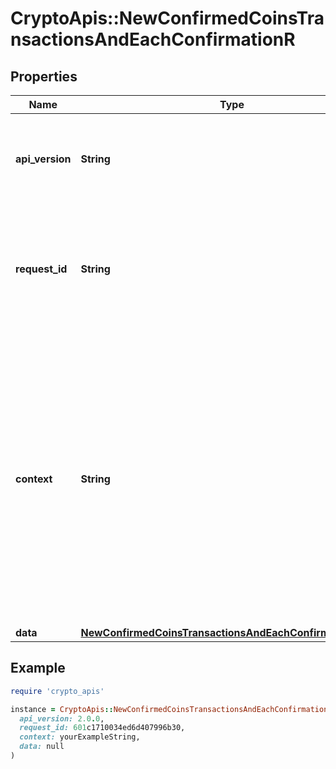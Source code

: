 # CryptoApis::NewConfirmedCoinsTransactionsAndEachConfirmationR

## Properties

| Name | Type | Description | Notes |
| ---- | ---- | ----------- | ----- |
| **api_version** | **String** | Specifies the version of the API that incorporates this endpoint. |  |
| **request_id** | **String** | Defines the ID of the request. The &#x60;requestId&#x60; is generated by Crypto APIs and it&#39;s unique for every request. |  |
| **context** | **String** | In batch situations the user can use the context to correlate responses with requests. This property is present regardless of whether the response was successful or returned as an error. &#x60;context&#x60; is specified by the user. | [optional] |
| **data** | [**NewConfirmedCoinsTransactionsAndEachConfirmationRData**](NewConfirmedCoinsTransactionsAndEachConfirmationRData.md) |  |  |

## Example

```ruby
require 'crypto_apis'

instance = CryptoApis::NewConfirmedCoinsTransactionsAndEachConfirmationR.new(
  api_version: 2.0.0,
  request_id: 601c1710034ed6d407996b30,
  context: yourExampleString,
  data: null
)
```

